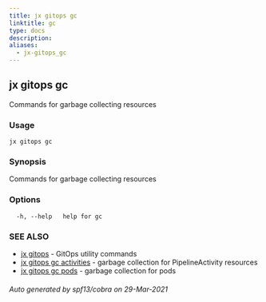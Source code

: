 ```yaml
---
title: jx gitops gc
linktitle: gc
type: docs
description: 
aliases:
  - jx-gitops_gc
---
```


## jx gitops gc

Commands for garbage collecting resources

### Usage

```
jx gitops gc
```

### Synopsis

Commands for garbage collecting resources

### Options

```
  -h, --help   help for gc
```

### SEE ALSO

* [jx gitops](..)	 - GitOps utility commands
* [jx gitops gc activities](jx-gitops_gc_activities)	 - garbage collection for PipelineActivity resources
* [jx gitops gc pods](jx-gitops_gc_pods)	 - garbage collection for pods

###### Auto generated by spf13/cobra on 29-Mar-2021
